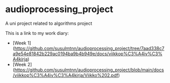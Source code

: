 # audioprocessing_project
A uni project related to algorithms project

This is a link to my work diary:
- [Week 1] (https://github.com/susulmtnn/audioprocessing_project/tree/7aad338c7a9e54e81842b229ac0194ba9b4b949e/docs/viikkop%C3%A4iv%C3%A4kirja)
- [Week 2] (https://github.com/susulmtnn/audioprocessing_project/blob/main/docs/viikkop%C3%A4iv%C3%A4kirja/Viikko%202.pdf)
